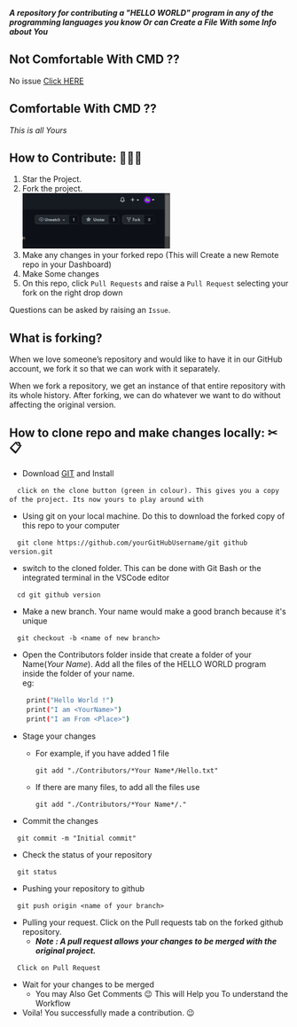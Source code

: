 **_A repository for contributing a "HELLO WORLD" program in any of the programming languages you know Or can Create a File With some Info about You_**

## **Not Comfortable With CMD ??**

No issue [Click HERE](Practice-2.md)

## **Comfortable With CMD ??**

_This is all Yours_

## How to Contribute: 👨🏻‍💻

1. Star the Project.
2. Fork the project.<br>
   <img height="100px" width="auto" src="./images/fork.png"></img>
3. Make any changes in your forked repo (This will Create a new Remote repo in your Dashboard)
4. Make Some changes
5. On this repo, click `Pull Requests` and raise a `Pull Request` selecting your fork on the right drop down

Questions can be asked by raising an `Issue`.

## What is forking?

When we love someone’s repository and would like to have it in our GitHub account, we fork it so that we can work with it separately.

When we fork a repository, we get an instance of that entire repository with its whole history. After forking, we can do whatever we want to do without affecting the original version.

## How to clone repo and make changes locally: ✂📋

- Download [GIT](https://git-scm.com/downloads) and Install

```
  click on the clone button (green in colour). This gives you a copy of the project. Its now yours to play around with
```

- Using git on your local machine. Do this to download the forked copy of this repo to your computer

```
  git clone https://github.com/yourGitHubUsername/git github version.git
```

- switch to the cloned folder. This can be done with Git Bash or the integrated terminal in the VSCode editor

```
  cd git github version
```

- Make a new branch. Your name would make a good branch because it's unique

```
  git checkout -b <name of new branch>
```

- Open the Contributors folder inside that create a folder of your Name(_Your Name_). Add all the files of the HELLO WORLD program inside the folder of your name.<br>
  eg:<br>

  ```bash
   print("Hello World !")
   print("I am <YourName>")
   print("I am From <Place>")
  ```

- Stage your changes

  - For example, if you have added 1 file
    ```
    git add "./Contributors/*Your Name*/Hello.txt"
    ```
  - If there are many files, to add all the files use
    ```
    git add "./Contributors/*Your Name*/."
    ```

- Commit the changes

```
  git commit -m "Initial commit"
```

- Check the status of your repository

```
  git status
```

- Pushing your repository to github

```
  git push origin <name of your branch>
```

- Pulling your request. Click on the Pull requests tab on the forked github repository.
  - **_Note : A pull request allows your changes to be merged with the original project._**

```
  Click on Pull Request
```

- Wait for your changes to be merged
  - You may Also Get Comments 😉 This will Help you To understand the Workflow
- Voila! You successfully made a contribution. 😉
